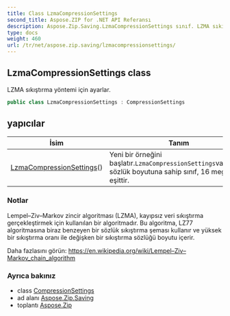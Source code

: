 ```yaml
---
title: Class LzmaCompressionSettings
second_title: Aspose.ZIP for .NET API Referansı
description: Aspose.Zip.Saving.LzmaCompressionSettings sınıf. LZMA sıkıştırma yöntemi için ayarlar.
type: docs
weight: 460
url: /tr/net/aspose.zip.saving/lzmacompressionsettings/
---
```

## LzmaCompressionSettings class

LZMA sıkıştırma yöntemi için ayarlar.

```csharp
public class LzmaCompressionSettings : CompressionSettings
```

## yapıcılar

| İsim | Tanım |
| --- | --- |
| [LzmaCompressionSettings](lzmacompressionsettings/)() | Yeni bir örneğini başlatır.`LzmaCompressionSettings`varsayılan sözlük boyutuna sahip sınıf, 16 megabayta eşittir. |

### Notlar

Lempel–Ziv–Markov zincir algoritması (LZMA), kayıpsız veri sıkıştırma gerçekleştirmek için kullanılan bir algoritmadır. Bu algoritma, LZ77 algoritmasına biraz benzeyen bir sözlük sıkıştırma şeması kullanır ve yüksek bir sıkıştırma oranı ile değişken bir sıkıştırma sözlüğü boyutu içerir.

Daha fazlasını görün: https://en.wikipedia.org/wiki/Lempel–Ziv–Markov_chain_algorithm

### Ayrıca bakınız

* class [CompressionSettings](../compressionsettings/)
* ad alanı [Aspose.Zip.Saving](../../aspose.zip.saving/)
* toplantı [Aspose.Zip](../../)


